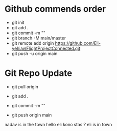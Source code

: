 # Github commends order
* git init
* git add .
* git commit -m ""
* git branch -M main/master
* git remote add origin https://github.com/Eli-yehiav/FlightProjectConnected.git
* git push -u origin main

# Git Repo Update
* git pull origin

* git add .
* git commit -m ""
* git push origin main

nadav is in the town
hello eli kono stas ?
eli is in town
